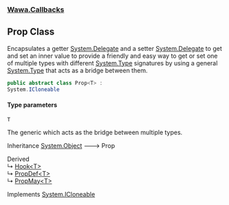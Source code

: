 ### [Wawa.Callbacks](Wawa.Callbacks.md 'Wawa.Callbacks')

## Prop<T> Class

Encapsulates a getter [System.Delegate](https://docs.microsoft.com/en-us/dotnet/api/System.Delegate 'System.Delegate') and a setter [System.Delegate](https://docs.microsoft.com/en-us/dotnet/api/System.Delegate 'System.Delegate') to get and set an inner value to provide a friendly and easy way to get or set one of multiple types with different [System.Type](https://docs.microsoft.com/en-us/dotnet/api/System.Type 'System.Type') signatures by using a general [System.Type](https://docs.microsoft.com/en-us/dotnet/api/System.Type 'System.Type') that acts as a bridge between them.

```csharp
public abstract class Prop<T> :
System.ICloneable
```
#### Type parameters

<a name='Wawa.Callbacks.Prop_T_.T'></a>

`T`

The generic which acts as the bridge between multiple types.

Inheritance [System.Object](https://docs.microsoft.com/en-us/dotnet/api/System.Object 'System.Object') &#129106; Prop<T>

Derived  
&#8627; [Hook&lt;T&gt;](Hook{T}.md 'Wawa.Callbacks.Hook<T>')  
&#8627; [PropDef&lt;T&gt;](PropDef{T}.md 'Wawa.Callbacks.PropDef<T>')  
&#8627; [PropMay&lt;T&gt;](PropMay{T}.md 'Wawa.Callbacks.PropMay<T>')

Implements [System.ICloneable](https://docs.microsoft.com/en-us/dotnet/api/System.ICloneable 'System.ICloneable')